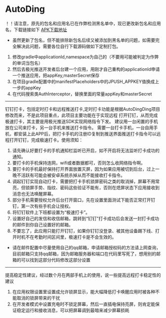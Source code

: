 # AutoDing
！！请注意，原先的包名和应用名已在作弊检测黑名单中，现已更改新包名和应用名，下载链接如下
[APK下载地址](https://github.com/littleclaw/AutoDing/releases/tag/1.1.5) 
+ 虽然更新了包名，但不能排除新包名后续又被添加到黑名单的问题，如需要完全解决此问题，需要各位自行下载源码做如下定制打包。
1. 修改gradle中applicationId,namespace为自己的（不要用可能被判定为作弊的单词当包名）
2. 然后去极光推送开发者后台建一个应用，用刚才自己重构的applicationId申请一个推送应用，把appKey,masterSecret保存
3. 在项目gradle配置中的manifestPlaceholders中的JPUSH_APPKEY值换成上一步的appKey
4. 在代码搜索类AuthInterceptor，替换里面的常量appKey和masterSecret
-------------
钉钉打卡，包括定时打卡和远程推送打卡,定时打卡功能是根据AutoDingDing项目修改而来，不是此项目重点，此项目主要功能在于实现远程
打开钉钉，从而完成极速打卡，其主要是用极光推送SDK实现网络指令下发。
建议用一台闲置的手机放在公司来打卡，另一台手机来推送打卡指令。
需要一台打卡手机，一台自用手机，都安装上此APP后，把打卡手机的注册ID复制到推送界面推送打卡指令可以远程打开钉钉，完成极速打卡。使用须知：
1. 请先确认好要打卡的手机通知栏监听已开启，如不开启将无法监听打卡成功的通知。
2. 要打卡的手机保持连网，wifi或者数据都可，否则怎么收网络指令啊。
3. 要打卡的手机最好保持打开界面放置灭屏，因为如果应用被切到后台，过上一晚不活跃有可能会被安卓系统杀掉从而不能接收打卡指令。
4. 调起钉钉实现自动打卡，需要把打卡手机锁屏密码之类的取消掉，屏幕不用常亮，但锁屏手势、指纹、密码这些验证不能有，否则在熄屏状态下应用接收到消息也无法唤醒屏幕。
5. 部分手机需要授权允许后台打开窗口，先在设置里面测试下能否正常打开钉钉，第一次有些手机会让授权。
6. 将钉钉软件上下班都设置为“极速打卡”。
7. 设置好自己的发信和收信邮箱，跳转到“钉钉”打卡成功后会发送一封打卡成功的邮件到你自己设置好的邮箱。
8. 不要忘了，此应用只能打开钉钉，如果你钉钉没登录、被其他设备踢下线、打开时机不在考勤时间区间里，极速打卡是不会生效的。

+ 请在邮件配置中尽量使用自己的qq邮箱，申请邮箱授权码的方法请上网查询，目前邮箱只支持qq邮箱，因为邮箱服务器和端口在代码里写死了，想用别的邮箱的可以找到这部分代码修改这部分设置
-------------
提高稳定性建议，经过数个月在两部手机上的使用，说一些提高远程打卡稳定性的建议
1. 在应用权限设置里设置成允许锁屏显示，能大幅降低打卡唤醒应用时被各种不能取消的锁屏带来的干扰
2. 在开发者模式中设置充电时不锁定屏幕，然后一直插电保持亮屏，则肯定能保证稳定运行和接收消息，可以把屏幕调到最暗来减少屏幕损耗

